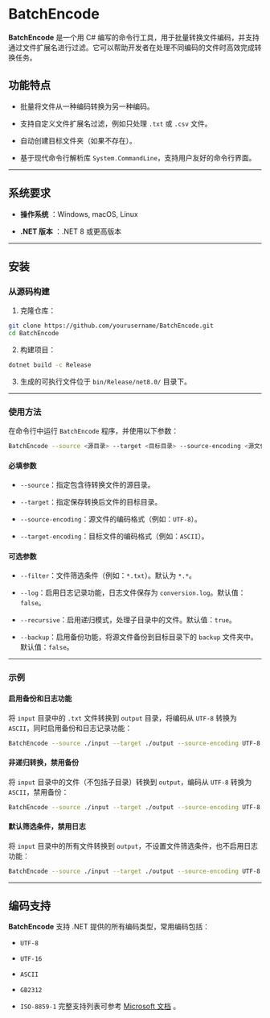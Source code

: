 # BatchEncode 
**BatchEncode**  是一个用 C# 编写的命令行工具，用于批量转换文件编码，并支持通过文件扩展名进行过滤。它可以帮助开发者在处理不同编码的文件时高效完成转换任务。
## 功能特点 

- 批量将文件从一种编码转换为另一种编码。
 
- 支持自定义文件扩展名过滤，例如只处理 `.txt` 或 `.csv` 文件。

- 自动创建目标文件夹（如果不存在）。
 
- 基于现代命令行解析库 `System.CommandLine`，支持用户友好的命令行界面。


---


## 系统要求 
 
- **操作系统** ：Windows, macOS, Linux
 
- **.NET 版本** ：.NET 8 或更高版本


---


## 安装 

### 从源码构建 
 
1. 克隆仓库：


```bash
git clone https://github.com/yourusername/BatchEncode.git
cd BatchEncode
```
 
2. 构建项目：


```bash
dotnet build -c Release
```
 
3. 生成的可执行文件位于 `bin/Release/net8.0/` 目录下。


---


### 使用方法 
在命令行中运行 `BatchEncode` 程序，并使用以下参数：

```bash
BatchEncode --source <源目录> --target <目标目录> --source-encoding <源文件编码> --target-encoding <目标文件编码> [可选参数]
```

#### 必填参数 
 
- `--source`：指定包含待转换文件的源目录。
 
- `--target`：指定保存转换后文件的目标目录。
 
- `--source-encoding`：源文件的编码格式（例如：`UTF-8`）。
 
- `--target-encoding`：目标文件的编码格式（例如：`ASCII`）。

#### 可选参数 
 
- `--filter`：文件筛选条件（例如：`*.txt`）。默认为 `*.*`。
 
- `--log`：启用日志记录功能，日志文件保存为 `conversion.log`。默认值：`false`。
 
- `--recursive`：启用递归模式，处理子目录中的文件。默认值：`true`。
 
- `--backup`：启用备份功能，将源文件备份到目标目录下的 `backup` 文件夹中。默认值：`false`。


---


### 示例 

#### 启用备份和日志功能 
将 `input` 目录中的 `.txt` 文件转换到 `output` 目录，将编码从 `UTF-8` 转换为 `ASCII`，同时启用备份和日志记录功能：

```bash
BatchEncode --source ./input --target ./output --source-encoding UTF-8 --target-encoding ASCII --filter *.txt --log --backup
```

#### 非递归转换，禁用备份 
将 `input` 目录中的文件（不包括子目录）转换到 `output`，编码从 `UTF-8` 转换为 `ASCII`，禁用备份：

```bash
BatchEncode --source ./input --target ./output --source-encoding UTF-8 --target-encoding ASCII --recursive false
```

#### 默认筛选条件，禁用日志 
将 `input` 目录中的所有文件转换到 `output`，不设置文件筛选条件，也不启用日志功能：

```bash
BatchEncode --source ./input --target ./output --source-encoding UTF-8 --target-encoding ASCII
```

---


## 编码支持 
**BatchEncode**  支持 .NET 提供的所有编码类型，常用编码包括： 
- `UTF-8`
 
- `UTF-16`
 
- `ASCII`
 
- `GB2312`
 
- `ISO-8859-1`
完整支持列表可参考 [Microsoft 文档](https://learn.microsoft.com/en-us/dotnet/api/system.text.encoding.getencodings) 。
